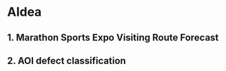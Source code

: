 AIdea 
========
## 1. Marathon Sports Expo Visiting Route Forecast
## 2. AOI defect classification
















